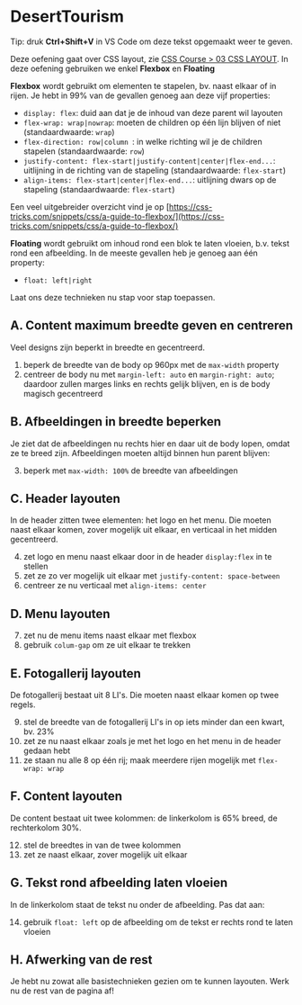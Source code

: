 # DesertTourism

Tip: druk **Ctrl+Shift+V** in VS Code om deze tekst opgemaakt weer te geven.

Deze oefening gaat over CSS layout, zie [CSS Course > 03 CSS LAYOUT](https://rogiervdl.github.io/CSS-course/03_layout.html#/). In deze oefening gebruiken we enkel **Flexbox** en **Floating**

**Flexbox** wordt gebruikt om elementen te stapelen, bv. naast elkaar of in rijen. Je hebt in 99% van de gevallen genoeg aan deze vijf properties:
* `display: flex`: duid aan dat je de inhoud van deze parent wil layouten 
* `flex-wrap: wrap|nowrap`: moeten de children op één lijn blijven of niet (standaardwaarde: `wrap`)
* `flex-direction: row|column `: in welke richting wil je de children stapelen (standaardwaarde: `row`) 
* `justify-content: flex-start|justify-content|center|flex-end...`: uitlijning in de richting van de stapeling (standaardwaarde: `flex-start`) 
* `align-items: flex-start|center|flex-end...`: uitlijning dwars op de stapeling (standaardwaarde: `flex-start`) 

Een veel uitgebreider overzicht vind je op [https://css-tricks.com/snippets/css/a-guide-to-flexbox/](https://css-tricks.com/snippets/css/a-guide-to-flexbox/)

**Floating** wordt gebruikt om inhoud rond een blok te laten vloeien, b.v. tekst rond een afbeelding. In de meeste gevallen heb je genoeg aan één property: 
* `float: left|right` 

Laat ons deze technieken nu stap voor stap toepassen.

## A. Content maximum breedte geven en centreren 

Veel designs zijn beperkt in breedte en gecentreerd. 

1. beperk de breedte van de body op 960px met de `max-width` property 
2. centreer de body nu met `margin-left: auto` en `margin-right: auto`; daardoor zullen marges links en rechts gelijk blijven, en is de body magisch gecentreerd

## B. Afbeeldingen in breedte beperken 

Je ziet dat de afbeeldingen nu rechts hier en daar uit de body lopen, omdat ze te breed zijn. Afbeeldingen moeten altijd binnen hun parent blijven: 

3. beperk met `max-width: 100%` de breedte van afbeeldingen 

## C. Header layouten 

In de header zitten twee elementen: het logo en het menu. Die moeten naast elkaar komen, zover mogelijk uit elkaar, en verticaal in het midden gecentreerd.

4. zet logo en menu naast elkaar door in de header `display:flex` in te stellen
5. zet ze zo ver mogelijk uit elkaar met `justify-content: space-between`
6. centreer ze nu verticaal met `align-items: center`

## D. Menu layouten 

7. zet nu de menu items naast elkaar met flexbox
8. gebruik `colum-gap` om ze uit elkaar te trekken

## E. Fotogallerij layouten 

De fotogallerij bestaat uit 8 LI's. Die moeten naast elkaar komen op twee regels. 

9. stel de breedte van de fotogallerij LI's in op iets minder dan een kwart, bv. 23%
10. zet ze nu naast elkaar zoals je met het logo en het menu in de header gedaan hebt
11. ze staan nu alle 8 op één rij; maak meerdere rijen mogelijk met `flex-wrap: wrap`

## F. Content layouten 

De content bestaat uit twee kolommen: de linkerkolom is 65% breed, de rechterkolom 30%. 

12. stel de breedtes in van de twee kolommen
13. zet ze naast elkaar, zover mogelijk uit elkaar

## G. Tekst rond afbeelding laten vloeien

In de linkerkolom staat de tekst nu onder de afbeelding. Pas dat aan:

14. gebruik `float: left` op de afbeelding om de tekst er rechts rond te laten vloeien

## H. Afwerking van de rest

Je hebt nu zowat alle basistechnieken gezien om te kunnen layouten. Werk nu de rest van de pagina af!





